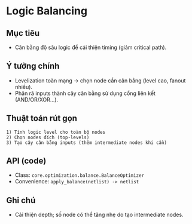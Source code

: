 # Logic Balancing

## Mục tiêu
- Cân bằng độ sâu logic để cải thiện timing (giảm critical path).

## Ý tưởng chính
- Levelization toàn mạng → chọn node cần cân bằng (level cao, fanout nhiều).
- Phân rã inputs thành cây cân bằng sử dụng cổng liên kết (AND/OR/XOR…).

## Thuật toán rút gọn
```text
1) Tính logic level cho toàn bộ nodes
2) Chọn nodes đích (top-levels)
3) Tạo cây cân bằng inputs (thêm intermediate nodes khi cần)
```

## API (code)
- Class: `core.optimization.balance.BalanceOptimizer`
- Convenience: `apply_balance(netlist) -> netlist`

## Ghi chú
- Cải thiện depth; số node có thể tăng nhẹ do tạo intermediate nodes.
